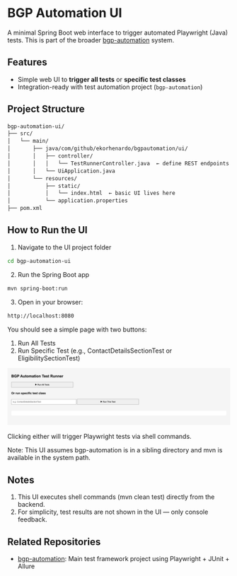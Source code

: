 # BGP Automation UI

A minimal Spring Boot web interface to trigger automated Playwright (Java) tests. This is part of the broader [bgp-automation](https://github.com/ekorhenardo/bgp-automation) system.

## Features

- Simple web UI to **trigger all tests** or **specific test classes**
- Integration-ready with test automation project (`bgp-automation`)


## Project Structure

```bash
bgp-automation-ui/
├── src/
│   └── main/
│       ├── java/com/github/ekorhenardo/bgpautomation/ui/
│       │   ├── controller/
│       │   │   └── TestRunnerController.java  ← define REST endpoints
│       │   └── UiApplication.java
│       └── resources/
│           ├── static/
│           │   └── index.html  ← basic UI lives here
│           └── application.properties
├── pom.xml
```

## How to Run the UI

1. Navigate to the UI project folder

```bash
cd bgp-automation-ui
```

2. Run the Spring Boot app

```bash
mvn spring-boot:run
```

3. Open in your browser:

```bash
http://localhost:8080
```

You should see a simple page with two buttons:
1. Run All Tests
2. Run Specific Test (e.g., ContactDetailsSectionTest or EligibilitySectionTest)

![BGPAutomationUI](assets/bgp-automation-ui.png)

Clicking either will trigger Playwright tests via shell commands.

Note: This UI assumes bgp-automation is in a sibling directory and mvn is available in the system path.

## Notes

1. This UI executes shell commands (mvn clean test) directly from the backend.
2. For simplicity, test results are not shown in the UI — only console feedback.

## Related Repositories

- [bgp-automation](https://github.com/ekorhenardo/bgp-automation): Main test framework project using Playwright + JUnit + Allure